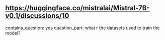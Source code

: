 ## https://huggingface.co/mistralai/Mistral-7B-v0.1/discussions/10

contains_question: yes
question_part: what r the datasets used to train the model?